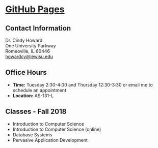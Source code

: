 # [GitHub Pages](https://howardcy.github.io./index.html)


## Contact Information
Dr. Cindy Howard  
One University Parkway  
Romeoville, IL 60446  
[howardcy@lewisu.edu](mailto:howardcy@lewisu.edu)

## Office Hours

* **Time:** Tuesday 2:30-4:00 and Thursday 12:30-3:30 or email me to schedule an appointment
* **Location:** AS-131-L

## Classes - Fall 2018
* Introduction to Computer Science  
* Introduction to Computer Science (online)
* Database Systems
* Pervasive Application Development
